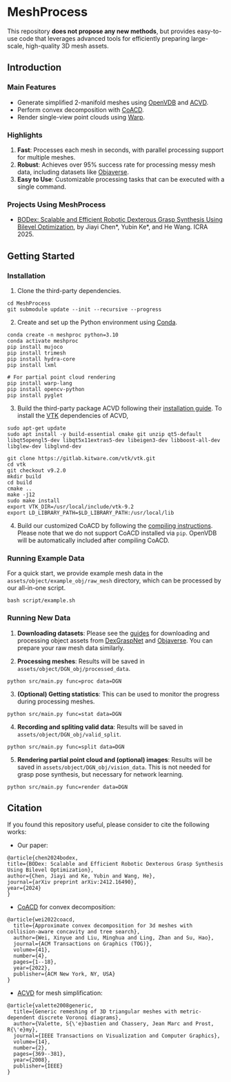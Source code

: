# MeshProcess 

This repository **does not propose any new methods**, but provides easy-to-use code that leverages advanced tools for efficiently preparing large-scale, high-quality 3D mesh assets.

## Introduction

### Main Features 
- Generate simplified 2-manifold meshes using [OpenVDB](https://www.openvdb.org/) and [ACVD](https://github.com/valette/ACVD).
- Perform convex decomposition with [CoACD](https://github.com/JYChen18/CoACD).
- Render single-view point clouds using [Warp](https://github.com/NVIDIA/warp).

### Highlights
1. **Fast**: Processes each mesh in seconds, with parallel processing support for multiple meshes.
2. **Robust**: Achieves over 95% success rate for processing messy mesh data, including datasets like [Objaverse](https://objaverse.allenai.org).
3. **Easy to Use**: Customizable processing tasks that can be executed with a single command.

### Projects Using MeshProcess
- [BODex: Scalable and Efficient Robotic Dexterous Grasp Synthesis Using Bilevel Optimization](https://pku-epic.github.io/BODex/), by Jiayi Chen*, Yubin Ke*, and He Wang. ICRA 2025.

## Getting Started
### Installation
1. Clone the third-party dependencies.
```
cd MeshProcess
git submodule update --init --recursive --progress
```

2. Create and set up the Python environment using [Conda](https://docs.anaconda.com/miniconda/).
```
conda create -n meshproc python=3.10    
conda activate meshproc
pip install mujoco
pip install trimesh
pip install hydra-core
pip install lxml

# For partial point cloud rendering
pip install warp-lang
pip install opencv-python
pip install pyglet
```

3. Build the third-party package ACVD following their [installation guide](https://github.com/valette/ACVD/tree/master?tab=readme-ov-file#simple-compilation-howto-under-linux). To install the [VTK](https://www.vtk.org/) dependencies of ACVD,
```
sudo apt-get update
sudo apt install -y build-essential cmake git unzip qt5-default libqt5opengl5-dev libqt5x11extras5-dev libeigen3-dev libboost-all-dev libglew-dev libglvnd-dev

git clone https://gitlab.kitware.com/vtk/vtk.git
cd vtk
git checkout v9.2.0     
mkdir build
cd build
cmake ..
make -j12
sudo make install
export VTK_DIR=/usr/local/include/vtk-9.2
export LD_LIBRARY_PATH=$LD_LIBRARY_PATH:/usr/local/lib
``` 

4. Build our customized CoACD by following the [compiling instructions](https://github.com/JYChen18/CoACD?tab=readme-ov-file#3-compile). Please note that we do not support CoACD installed via `pip`. OpenVDB will be automatically included after compiling CoACD.


### Running Example Data
For a quick start, we provide example mesh data in the `assets/object/example_obj/raw_mesh` directory, which can be processed by our all-in-one script.
```
bash script/example.sh
```

### Running New Data
1. **Downloading datasets**: Please see the [guides](https://github.com/JYChen18/MeshProcess/tree/main/src/dataset#dataset-download) for downloading and processing object assets from [DexGraspNet](https://pku-epic.github.io/DexGraspNet/) and [Objaverse](https://objaverse.allenai.org/objaverse-1.0). You can prepare your raw mesh data similarly.

2. **Processing meshes**: Results will be saved in `assets/object/DGN_obj/processed_data`.
```
python src/main.py func=proc data=DGN
```

3. **(Optional) Getting statistics**: This can be used to monitor the progress during processing meshes.
```
python src/main.py func=stat data=DGN
```

4. **Recording and spliting valid data**: Results will be saved in `assets/object/DGN_obj/valid_split`. 
```
python src/main.py func=split data=DGN
```

5. **Rendering partial point cloud and (optional) images**: Results will be saved in `assets/object/DGN_obj/vision_data`. This is not needed for grasp pose synthesis, but necessary for network learning.
```
python src/main.py func=render data=DGN
```

## Citation
If you found this repository useful, please consider to cite the following works:
- Our paper: 
```
@article{chen2024bodex,
title={BODex: Scalable and Efficient Robotic Dexterous Grasp Synthesis Using Bilevel Optimization},
author={Chen, Jiayi and Ke, Yubin and Wang, He},
journal={arXiv preprint arXiv:2412.16490},
year={2024}
}
```
- [CoACD](https://github.com/SarahWeiii/CoACD) for convex decomposition:
```
@article{wei2022coacd,
  title={Approximate convex decomposition for 3d meshes with collision-aware concavity and tree search},
  author={Wei, Xinyue and Liu, Minghua and Ling, Zhan and Su, Hao},
  journal={ACM Transactions on Graphics (TOG)},
  volume={41},
  number={4},
  pages={1--18},
  year={2022},
  publisher={ACM New York, NY, USA}
}
```
- [ACVD](https://github.com/valette/ACVD) for mesh simplification:
```
@article{valette2008generic,
  title={Generic remeshing of 3D triangular meshes with metric-dependent discrete Voronoi diagrams},
  author={Valette, S{\'e}bastien and Chassery, Jean Marc and Prost, R{\'e}my},
  journal={IEEE Transactions on Visualization and Computer Graphics},
  volume={14},
  number={2},
  pages={369--381},
  year={2008},
  publisher={IEEE}
}
```
